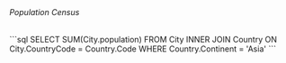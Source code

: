 <br />

<h6>Population Census</h6>
```sql
SELECT SUM(City.population)
FROM City
INNER JOIN Country ON City.CountryCode = Country.Code
WHERE Country.Continent = 'Asia'
```
